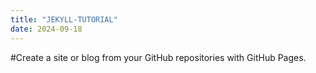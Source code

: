 ```yaml
---
title: "JEKYLL-TUTORIAL"
date: 2024-09-18
---
```


#Create a site or blog from your GitHub repositories with GitHub Pages.
